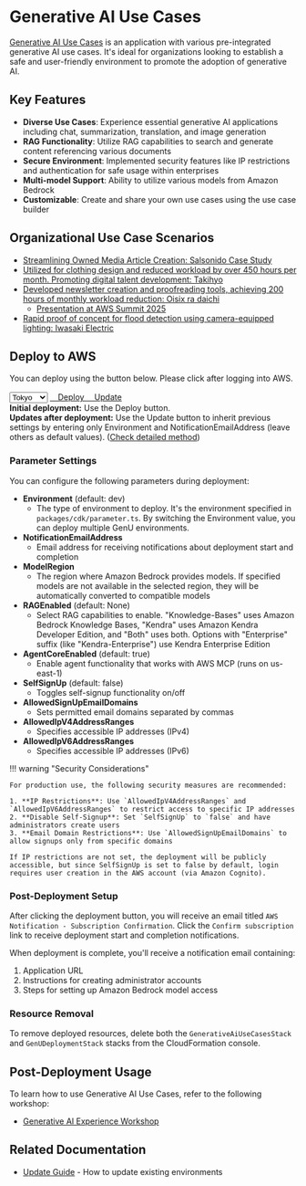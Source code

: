 # Generative AI Use Cases

[Generative AI Use Cases](https://github.com/aws-samples/generative-ai-use-cases-jp) is an application with various pre-integrated generative AI use cases. It's ideal for organizations looking to establish a safe and user-friendly environment to promote the adoption of generative AI.

## Key Features

- **Diverse Use Cases**: Experience essential generative AI applications including chat, summarization, translation, and image generation
- **RAG Functionality**: Utilize RAG capabilities to search and generate content referencing various documents
- **Secure Environment**: Implemented security features like IP restrictions and authentication for safe usage within enterprises
- **Multi-model Support**: Ability to utilize various models from Amazon Bedrock
- **Customizable**: Create and share your own use cases using the use case builder

## Organizational Use Case Scenarios

- [Streamlining Owned Media Article Creation: Salsonido Case Study](https://aws.amazon.com/jp/blogs/news/genai-case-study-salsonido/)
- [Utilized for clothing design and reduced workload by over 450 hours per month. Promoting digital talent development: Takihyo](https://aws.amazon.com/jp/solutions/case-studies/takihyo/)
- [Developed newsletter creation and proofreading tools, achieving 200 hours of monthly workload reduction: Oisix ra daichi](https://aws.amazon.com/jp/solutions/case-studies/oisix/)
    - [Presentation at AWS Summit 2025](https://youtu.be/rd8PIxrOjHw?si=wBj7wUZJXTd9CEOG)
- [Rapid proof of concept for flood detection using camera-equipped lighting: Iwasaki Electric](https://aws.amazon.com/jp/blogs/news/genai-case-study-iwasaki/)

## Deploy to AWS

You can deploy using the button below. Please click after logging into AWS.

<div class="solution-card__actions">
  <div class="solution-card__deployment">
    <select class="region-selector">
      <option value="ap-northeast-1">Tokyo</option>
      <option value="ap-northeast-3">Osaka</option>
      <option value="us-east-1">Virginia</option>
      <option value="us-west-2">Oregon</option>
    </select>
    <a href="https://ap-northeast-1.console.aws.amazon.com/cloudformation/home#/stacks/create/review?stackName=GenUDeploymentStack&templateURL=https://aws-ml-jp.s3.ap-northeast-1.amazonaws.com/asset-deployments/GenUDeploymentStack.yaml" class="deployment-button md-button" target="_blank">
      <i class="fa-solid fa-rocket"></i>　Deploy
    </a>
    <a href="https://ap-northeast-1.console.aws.amazon.com/cloudformation/home#/stacks/create/review?stackName=GenUDeploymentStack&amp;param_UsePreviousDeploymentParameter=true&amp;templateURL=https://aws-ml-jp.s3.ap-northeast-1.amazonaws.com/asset-deployments/GenUDeploymentStack.yaml" class="deployment-button md-button" target="_blank">
      <i class="fa-solid fa-sync"></i>　Update
    </a>
  </div>
  <div class="deployment-help">
    <strong>Initial deployment:</strong> Use the Deploy button.<br>
    <strong>Updates after deployment:</strong> Use the Update button to inherit previous settings by entering only Environment and NotificationEmailAddress (leave others as default values). (<a href="generative-ai-use-cases-update/" target="_blank">Check detailed method</a>)
  </div>
</div>

### Parameter Settings

You can configure the following parameters during deployment:

* **Environment** (default: dev)
    * The type of environment to deploy. It's the environment specified in `packages/cdk/parameter.ts`. By switching the Environment value, you can deploy multiple GenU environments.
* **NotificationEmailAddress**
    * Email address for receiving notifications about deployment start and completion
* **ModelRegion**
    * The region where Amazon Bedrock provides models. If specified models are not available in the selected region, they will be automatically converted to compatible models
* **RAGEnabled** (default: None)
    * Select RAG capabilities to enable. "Knowledge-Bases" uses Amazon Bedrock Knowledge Bases, "Kendra" uses Amazon Kendra Developer Edition, and "Both" uses both. Options with "Enterprise" suffix (like "Kendra-Enterprise") use Kendra Enterprise Edition
* **AgentCoreEnabled** (default: true)
    * Enable agent functionality that works with AWS MCP (runs on us-east-1)
* **SelfSignUp** (default: false)
    * Toggles self-signup functionality on/off
* **AllowedSignUpEmailDomains**
    * Sets permitted email domains separated by commas
* **AllowedIpV4AddressRanges**
    * Specifies accessible IP addresses (IPv4)
* **AllowedIpV6AddressRanges**
    * Specifies accessible IP addresses (IPv6)

!!! warning "Security Considerations"
    
    For production use, the following security measures are recommended:
    
    1. **IP Restrictions**: Use `AllowedIpV4AddressRanges` and `AllowedIpV6AddressRanges` to restrict access to specific IP addresses
    2. **Disable Self-Signup**: Set `SelfSignUp` to `false` and have administrators create users
    3. **Email Domain Restrictions**: Use `AllowedSignUpEmailDomains` to allow signups only from specific domains
    
    If IP restrictions are not set, the deployment will be publicly accessible, but since SelfSignUp is set to false by default, login requires user creation in the AWS account (via Amazon Cognito).

### Post-Deployment Setup

After clicking the deployment button, you will receive an email titled `AWS Notification - Subscription Confirmation`. Click the `Confirm subscription` link to receive deployment start and completion notifications.

When deployment is complete, you'll receive a notification email containing:

1. Application URL
2. Instructions for creating administrator accounts
3. Steps for setting up Amazon Bedrock model access

### Resource Removal

To remove deployed resources, delete both the `GenerativeAiUseCasesStack` and `GenUDeploymentStack` stacks from the CloudFormation console.

## Post-Deployment Usage

To learn how to use Generative AI Use Cases, refer to the following workshop:

* [Generative AI Experience Workshop](https://catalog.workshops.aws/generative-ai-use-cases-jp)

## Related Documentation

- [Update Guide](generative-ai-use-cases-update.en.md) - How to update existing environments
